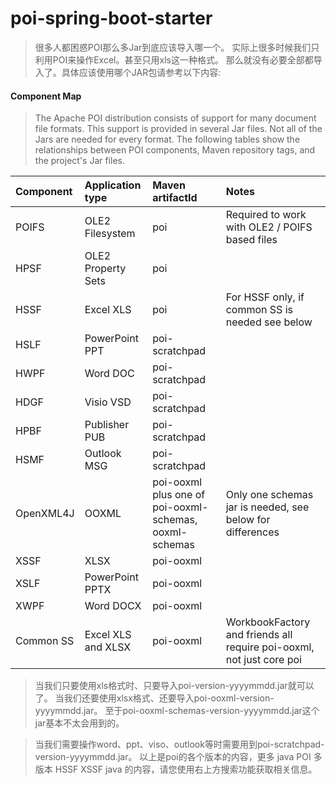 # poi-spring-boot-starter

> 很多人都困惑POI那么多Jar到底应该导入哪一个。
实际上很多时候我们只利用POI来操作Excel。甚至只用xls这一种格式。
那么就没有必要全部都导入了。具体应该使用哪个JAR包请参考以下内容:

#### Component Map

> The Apache POI distribution consists of support for many document file formats. This support is provided in several Jar files. Not all of the Jars are needed for every format. The following tables show the relationships between POI components, Maven repository tags, and the project's Jar files.

| Component  | Application type  | Maven artifactId  | Notes  |
| :------------ | :------------ | :------------ | :------------ |
| POIFS  | OLE2 Filesystem  |  poi |  Required to work with OLE2 / POIFS based files |
| HPSF  |  OLE2 Property Sets | poi  |   |
| HSSF  | Excel XLS  | poi  | For HSSF only, if common SS is needed see below  |
| HSLF  | PowerPoint PPT  | poi-scratchpad  |   |
| HWPF  | Word DOC  |  poi-scratchpad |   |
| HDGF  | Visio VSD  | poi-scratchpad  |   |
| HPBF  | Publisher PUB  |  poi-scratchpad |   |
| HSMF  | Outlook MSG  | poi-scratchpad  |   |
| OpenXML4J  |  OOXML | poi-ooxml plus one of poi-ooxml-schemas, ooxml-schemas  |  Only one schemas jar is needed, see below for differences |
| XSSF  |  XLSX  | poi-ooxml  |   |
| XSLF  | PowerPoint PPTX  |  poi-ooxml |   |
| XWPF  | Word DOCX  |  poi-ooxml |   |
| Common SS  | Excel XLS and XLSX  |  poi-ooxml | WorkbookFactory and friends all require poi-ooxml, not just core poi  |

>当我们只要使用xls格式时、只要导入poi-version-yyyymmdd.jar就可以了。
当我们还要使用xlsx格式、还要导入poi-ooxml-version-yyyymmdd.jar。
至于poi-ooxml-schemas-version-yyyymmdd.jar这个jar基本不太会用到的。

>当我们需要操作word、ppt、viso、outlook等时需要用到poi-scratchpad-version-yyyymmdd.jar。
以上是poi的各个版本的内容，更多 java POI 多版本 HSSF XSSF java 的内容，请您使用右上方搜索功能获取相关信息。